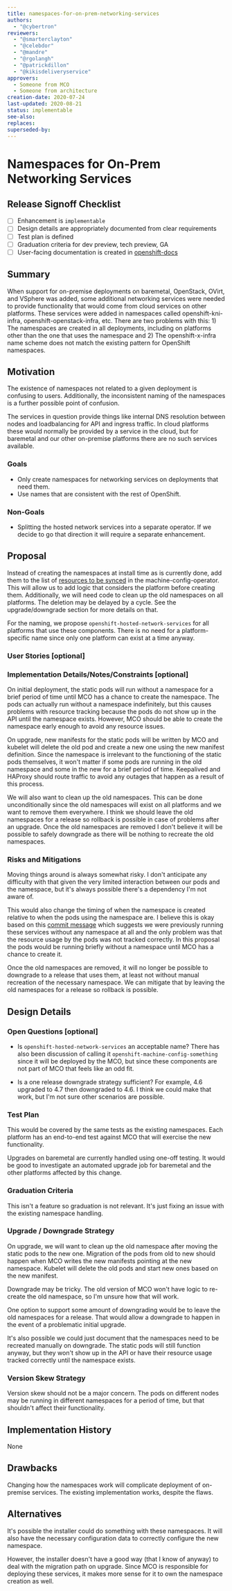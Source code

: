 ```yaml
---
title: namespaces-for-on-prem-networking-services
authors:
  - "@cybertron"
reviewers:
  - "@smarterclayton"
  - "@celebdor"
  - "@mandre"
  - "@rgolangh"
  - "@patrickdillon"
  - "@kikisdeliveryservice"
approvers:
  - Someone from MCO
  - Someone from architecture
creation-date: 2020-07-24
last-updated: 2020-08-21
status: implementable
see-also:
replaces:
superseded-by:
---
```


# Namespaces for On-Prem Networking Services

## Release Signoff Checklist

- [ ] Enhancement is `implementable`
- [ ] Design details are appropriately documented from clear requirements
- [ ] Test plan is defined
- [ ] Graduation criteria for dev preview, tech preview, GA
- [ ] User-facing documentation is created in [openshift-docs](https://github.com/openshift/openshift-docs/)

## Summary

When support for on-premise deployments on baremetal, OpenStack, OVirt, and
VSphere was added, some additional networking services were needed to provide
functionality that would come from cloud services on other platforms. These
services were added in namespaces called openshift-kni-infra,
openshift-openstack-infra, etc. There are two problems with this: 1) The
namespaces are created in all deployments, including on platforms other
than the one that uses the namespace and 2) The openshift-x-infra name scheme
does not match the existing pattern for OpenShift namespaces.

## Motivation

The existence of namespaces not related to a given deployment is confusing to
users. Additionally, the inconsistent naming of the namespaces is a further
possible point of confusion.

The services in question provide things like internal DNS resolution between
nodes and loadbalancing for API and ingress traffic. In cloud platforms these
would normally be provided by a service in the cloud, but for baremetal and
our other on-premise platforms there are no such services available.

### Goals

- Only create namespaces for networking services on deployments that need them.
- Use names that are consistent with the rest of OpenShift.

### Non-Goals

- Splitting the hosted network services into a separate operator. If we decide
  to go that direction it will require a separate enhancement.

## Proposal

Instead of creating the namespaces at install time as is currently done, add
them to the list of
[resources to be synced](https://github.com/openshift/machine-config-operator/blob/master/pkg/operator/sync.go)
in the machine-config-operator. This will allow us to add logic that considers
the platform before creating them. Additionally, we will need code to clean up
the old namespaces on all platforms. The deletion may be delayed by a cycle.
See the upgrade/downgrade section for more details on that.

For the naming, we propose `openshift-hosted-network-services` for all
platforms that use these components. There is no need for a platform-specific
name since only one platform can exist at a time anyway.

### User Stories [optional]

### Implementation Details/Notes/Constraints [optional]

On initial deployment, the static pods will run without a namespace for a
brief period of time until MCO has a chance to create the namespace. The
pods can actually run without a namespace indefinitely, but this causes
problems with resource tracking because the pods do not show up in the
API until the namespace exists. However, MCO should be able to create the
namespace early enough to avoid any resource issues.

On upgrade, new manifests for the static pods will be written by MCO and
kubelet will delete the old pod and create a new one using the new manifest
definition. Since the namespace is irrelevant to the functioning of the
static pods themselves, it won't matter if some pods are running in the old
namespace and some in the new for a brief period of time. Keepalived and
HAProxy should route traffic to avoid any outages that happen as a result of
this process.

We will also want to clean up the old namespaces. This can be done
unconditionally since the old namespaces will exist on all platforms and we
want to remove them everywhere. I think we should leave the old namespaces
for a release so rollback is possible in case of problems after an upgrade.
Once the old namespaces are removed I don't believe it will be possible to
safely downgrade as there will be nothing to recreate the old namespaces.

### Risks and Mitigations

Moving things around is always somewhat risky. I don't anticipate any
difficulty with that given the very limited interaction between our pods
and the namespace, but it's always possible there's a dependency I'm not
aware of.

This would also change the timing of when the namespace is created relative
to when the pods using the namespace are. I believe this is okay based on
this
[commit message](https://github.com/openshift/machine-config-operator/commit/b3ab7d8cfdbdd717bfefee62a56c6a1d0b03d657)
which suggests we were previously running these services without any namespace
at all and the only problem was that the resource usage by the pods was
not tracked correctly. In this proposal the pods would be running briefly
without a namespace until MCO has a chance to create it.

Once the old namespaces are removed, it will no longer be possible to downgrade
to a release that uses them, at least not without manual recreation of the
necessary namespace. We can mitigate that by leaving the old namespaces for a
release so rollback is possible.

## Design Details

### Open Questions [optional]

- Is `openshift-hosted-network-services` an acceptable name? There has also
been discussion of calling it `openshift-machine-config-something` since it
will be deployed by the MCO, but since these components are not part of MCO
that feels like an odd fit.

- Is a one release downgrade strategy sufficient? For example, 4.6 upgraded to
4.7 then downgraded to 4.6. I think we could make that work, but I'm not sure
other scenarios are possible.

### Test Plan

This would be covered by the same tests as the existing namespaces. Each
platform has an end-to-end test against MCO that will exercise the new
functionality.

Upgrades on baremetal are currently handled using one-off testing. It would
be good to investigate an automated upgrade job for baremetal and the other
platforms affected by this change.

### Graduation Criteria

This isn't a feature so graduation is not relevant. It's just fixing an
issue with the existing namespace handling.

### Upgrade / Downgrade Strategy

On upgrade, we will want to clean up the old namespace after moving the static
pods to the new one. Migration of the pods from old to new should happen
when MCO writes the new manifests pointing at the new namespace. Kubelet will
delete the old pods and start new ones based on the new manifest.

Downgrade may be tricky. The old version of MCO won't have logic to re-create
the old namespace, so I'm unsure how that will work.

One option to support some amount of downgrading would be to leave the old
namespaces for a release. That would allow a downgrade to happen in the
event of a problematic initial upgrade.

It's also possible we could just document that the namespaces need to be
recreated manually on downgrade. The static pods will still function anyway,
but they won't show up in the API or have their resource usage tracked
correctly until the namespace exists.

### Version Skew Strategy

Version skew should not be a major concern. The pods on different nodes
may be running in different namespaces for a period of time, but that
shouldn't affect their functionality.

## Implementation History

None

## Drawbacks

Changing how the namespaces work will complicate deployment of on-premise
services. The existing implementation works, despite the flaws.

## Alternatives

It's possible the installer could do something with these namespaces. It will
also have the necessary configuration data to correctly configure the new
namespace.

However, the installer doesn't have a good way (that I know of anyway) to deal
with the migration path on upgrade. Since MCO is responsible for deploying
these services, it makes more sense for it to own the namespace creation as
well.

